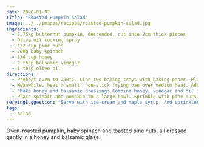 ```yaml
---
date: 2020-01-07
title: "Roasted Pumpkin Salad"
image: ../../images/recipes/roasted-pumpkin-salad.jpg
ingredients:
  - 1.75kg butternut pumpkin, descended, cut into 2cm thick pieces
  - Olive oil cooking spray
  - 1/2 cup pine nuts
  - 200g baby spinach
  - 1/4 cup honey
  - 2 tbsp balsamic vinegar
  - 1 tbsp olive oil
directions:
  - Preheat oven to 200°C. Line two baking trays with baking paper. Place pumpkin in a single layer on trays. Spray with oil and turn to coat. Season with salt and pepper. Roast pumpkin, turning once, for twenty minutes or until golden and tender. Set aside to cool to room temperature.
  - Meanwhile, heat a small, non-stick frying pan over medium heat. Add pine nuts. Cook, stirring, for three minutes or until golden.
  - "Make honey and balsamic dressing: Combine honey, vinegar and oil in a screw-top jar. Secure lid and shake to combine. Remove lid. Microwave on high (100%) for ten seconds or until honey is melted. Replace lid. Shake until well combined."
  - Place spinach and pumpkin in a large bowl. Sprinkle with pine nuts. Drizzle with dressing. Season with salt and pepper. Serve.
servingSuggestion: "Serve with ice-cream and maple syrup. And sprinkles. And chocolate topping. And fresh cut strawberries. And sliced banana. You get the idea."
tags:
  - salad
---
```


Oven-roasted pumpkin, baby spinach and toasted pine nuts, all dressed gently in a honey and balsamic glaze.
